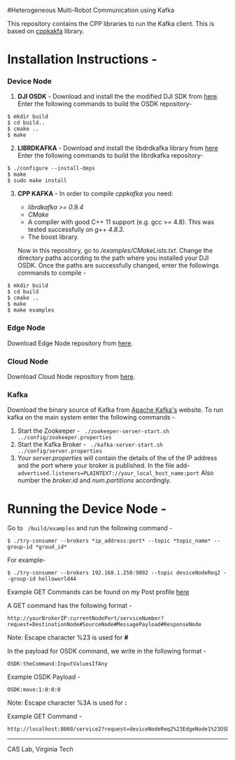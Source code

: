 #Heterogeneous Multi-Robot Communication using Kafka

This repository contains the CPP libraries to run the Kafka client. This is based on [cppkakfa](https://github.com/mfontanini/cppkafka) library.

# Installation Instructions - 

### Device Node
1. **DJI OSDK** - Download and install the the modified DJI SDK from [here](https://github.com/vidurkakar/Onboard-SDK-x86).
Enter the following commands to build the OSDK repository-
```Shell
$ mkdir build
$ cd build..
$ cmake ..
$ make
```
2. **LIBRDKAFKA** - Download and install the libdrdkafka library from [here](https://github.com/edenhill/librdkafka)
Enter the following commands to build the librdkafka repository-
```Shell
$ ./configure --install-deps
$ make
$ sudo make install
```
3. **CPP KAFKA** - In order to compile _cppkafka_ you need:
    * _librdkafka >= 0.9.4_
    * _CMake_
    * A compiler with good C++ 11 support (e.g. gcc >= 4.8). This was tested successfully on _g++ 4.8.3_. 
    * The boost library.

     Now in this repository, go to  */examples/CMakeLists.txt*. Change the directory paths according to the path where you installed your DJI OSDK. Once the paths are successfully changed, enter the followings commands to compile - 
```Shell
$ mkdir build
$ cd build
$ cmake ..
$ make
$ make examples
```


### Edge Node
Download Edge Node repository from [here](https://github.com/vidurkakar/Spring-Kafka-Edge-Node-String).

### Cloud Node
Download Cloud Node repository from [here](https://github.com/vidurkakar/Spring-Kafka-Cloud-Node-String).

### Kafka
Download the binary source of Kafka from [Apache Kafka's](https://kafka.apache.org/downloads) website. To run kafka on the main system enter the following commands - 
1. Start the Zookeeper - ```
./zookeeper-server-start.sh ../config/zookeeper.properties```
2. Start the Kafka Broker - ```
./kafka-server-start.sh ../config/server.properties```
3. Your *server.properties* will contain the details of the of the IP address and the port where your broker is published. In the file add- ```
advertised.listeners=PLAINTEXT://your_local_host_name:port```
Also number the *broker.id* and *num.partitions* accordingly.

# Running the Device Node - 
Go to ``` /build/examples``` and run the following command - 
```
$ ./try-consumer --brokers *ip_address:port* --topic *topic_name* --group-id *groud_id*
```

For example- 
 ```
$ ./try-consumer --brokers 192.168.1.250:9092 --topic deviceNodeReq2 --group-id helloworld44
```


Example GET Commands can be found on my Post profile [here](https://documenter.getpostman.com/view/7078648/S1LwynQh)

A GET command has the following format -

```
http://yourBrokerIP:currentNodePort/serviceNumber?request=DestinationNode#SourceNode#MessagePayload#ResponseNode
```
Note: Escape character %23 is used for **#**

In the payload for OSDK command, we write in the following format - 
```
OSDK:theCommand:InputValuesIfAny
```

Example OSDK Payload - 
```
OSDK:move:1:0:0:0
```
Note: Escape character %3A is used for **:**

Example GET Command - 

```sh
http://localhost:8060/service2?request=deviceNodeReq2%23EdgeNode1%23OSDK%3Atakeoff%23edgeNodeResp1
```

-------------------
 CAS Lab, Virginia Tech
